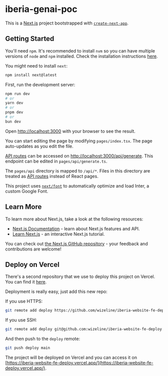 # iberia-genai-poc

This is a [Next.js](https://nextjs.org/) project bootstrapped with [`create-next-app`](https://github.com/vercel/next.js/tree/canary/packages/create-next-app).

## Getting Started

You'll need `npm`. It's recommended to install `nvm` so you can have multiple versions of `node` and `npm` installed. Check the installation instructions [here](https://github.com/nvm-sh/nvm?tab=readme-ov-file#installing-and-updating).

You might need to install `next`:

```bash
npm install next@latest
```


First, run the development server:

```bash
npm run dev
# or
yarn dev
# or
pnpm dev
# or
bun dev
```

Open [http://localhost:3000](http://localhost:3000) with your browser to see the result.

You can start editing the page by modifying `pages/index.tsx`. The page auto-updates as you edit the file.

[API routes](https://nextjs.org/docs/api-routes/introduction) can be accessed on [http://localhost:3000/api/generate](http://localhost:3000/api/generate). This endpoint can be edited in `pages/api/generate.ts`.

The `pages/api` directory is mapped to `/api/*`. Files in this directory are treated as [API routes](https://nextjs.org/docs/api-routes/introduction) instead of React pages.

This project uses [`next/font`](https://nextjs.org/docs/basic-features/font-optimization) to automatically optimize and load Inter, a custom Google Font.

## Learn More

To learn more about Next.js, take a look at the following resources:

- [Next.js Documentation](https://nextjs.org/docs) - learn about Next.js features and API.
- [Learn Next.js](https://nextjs.org/learn) - an interactive Next.js tutorial.

You can check out [the Next.js GitHub repository](https://github.com/vercel/next.js/) - your feedback and contributions are welcome!

## Deploy on Vercel

There's a second repository that we use to deploy this project on Vercel. You can find it [here](https://github.com/wizeline/iberia-website-fe-deploy).

Deployment is really easy, just add this new repo:

If you use HTTPS:
```bash
git remote add deploy https://github.com/wizeline/iberia-website-fe-deploy.git
```

If you use SSH:
```bash
git remote add deploy git@github.com:wizeline/iberia-website-fe-deploy.git
```

And then push to the `deploy` remote:

```bash
git push deploy main
```

The project will be deployed on Vercel and you can access it on [https://iberia-website-fe-deploy.vercel.app/](https://iberia-website-fe-deploy.vercel.app/).
